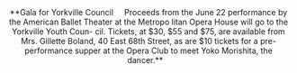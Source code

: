 
<center>**Gala for Yorkville Council
&nbsp;&nbsp;&nbsp; Proceeds from the June 22 
performance by the American
Ballet Theater at the Metropo
litan Opera House will go 
to the Yorkville Youth Coun-
cil. Tickets, at $30, $55 and
$75, are available from Mrs.
Gillette Boland, 40 East 68th
Street, as are $10 tickets for
a pre-performance supper at
the Opera Club to meet Yoko 
Morishita, the dancer.**&nbsp;&nbsp;&nbsp;<center>





